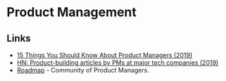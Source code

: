 # Product Management

## Links

* [15 Things You Should Know About Product Managers \(2019\)](https://medium.com/@johnpcutler/15-things-you-should-know-about-product-managers-f488513d246)
* [HN: Product-building articles by PMs at major tech companies \(2019\)](https://news.ycombinator.com/item?id=19047384)
* [Roadmap](https://www.roadmap.com/) - Community of Product Managers.

